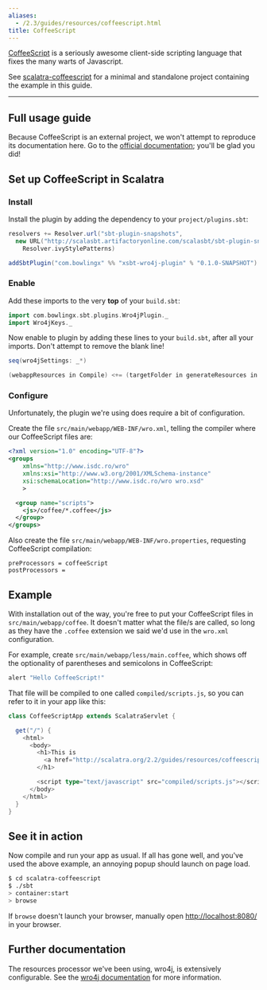 ```yaml
---
aliases:
  - /2.3/guides/resources/coffeescript.html
title: CoffeeScript
---
```


[CoffeeScript](http://coffeescript.org/) is a seriously awesome client-side scripting
language that fixes the many warts of Javascript.


<div class="alert alert-info">
  <span class="badge badge-info"><i class="icon-flag icon-white"></i></span>
  See
  <a href="{{site.examples}}resources/scalatra-coffeescript">scalatra-coffeescript</a>
  for a minimal and standalone project containing the example in this guide.
</div>

---

## Full usage guide
Because CoffeeScript is an external project, we won't attempt to reproduce its
documentation here.
Go to the [official documentation](http://coffeescript.org/); you'll be glad you did!

## Set up CoffeeScript in Scalatra

### Install

Install the plugin by adding the dependency to your `project/plugins.sbt`:

```scala
resolvers += Resolver.url("sbt-plugin-snapshots",
  new URL("http://scalasbt.artifactoryonline.com/scalasbt/sbt-plugin-snapshots/"))(
    Resolver.ivyStylePatterns)

addSbtPlugin("com.bowlingx" %% "xsbt-wro4j-plugin" % "0.1.0-SNAPSHOT")
```

### Enable

Add these imports to the very **top** of your `build.sbt`:

```scala
import com.bowlingx.sbt.plugins.Wro4jPlugin._
import Wro4jKeys._
```

Now enable to plugin by adding these lines to your `build.sbt`, after all your imports.
Don't attempt to remove the blank line!

```scala
seq(wro4jSettings: _*)

(webappResources in Compile) <+= (targetFolder in generateResources in Compile)
```

### Configure
Unfortunately, the plugin we're using does require a bit of configuration.

Create the file `src/main/webapp/WEB-INF/wro.xml`, telling the compiler where our
CoffeeScript files are:

```xml
<?xml version="1.0" encoding="UTF-8"?>
<groups
    xmlns="http://www.isdc.ro/wro"
    xmlns:xsi="http://www.w3.org/2001/XMLSchema-instance"
    xsi:schemaLocation="http://www.isdc.ro/wro wro.xsd"
    >

  <group name="scripts">
    <js>/coffee/*.coffee</js>
  </group>
</groups>
```

Also create the file `src/main/webapp/WEB-INF/wro.properties`, requesting CoffeeScript
compilation:


```
preProcessors = coffeeScript
postProcessors =
```

## Example

With installation out of the way, you're free to put your CoffeeScript files in
`src/main/webapp/coffee`.
It doesn't matter what the file/s are called, so long as they have the `.coffee`
extension we said we'd use in the `wro.xml` configuration.

For example, create `src/main/webapp/less/main.coffee`, which shows off the
optionality of parentheses and semicolons in CoffeeScript:


```coffeescript
alert "Hello CoffeeScript!"
```

That file will be compiled to one called `compiled/scripts.js`, so you can refer to it
in your app like this:

```scala
class CoffeeScriptApp extends ScalatraServlet {

  get("/") {
    <html>
      <body>
        <h1>This is
          <a href="http://scalatra.org/2.2/guides/resources/coffeescript.html">resources/coffeescript</a>!
        </h1>

        <script type="text/javascript" src="compiled/scripts.js"></script>
      </body>
    </html>
  }
}
```


## See it in action
Now compile and run your app as usual. If all has gone well, and you've used the
above example, an annoying popup should launch on page load.

```sh
$ cd scalatra-coffeescript
$ ./sbt
> container:start
> browse
```

If `browse` doesn't launch your browser, manually open
[http://localhost:8080/](http://localhost:8080/) in your browser.

## Further documentation
The resources processor we've been using, wro4j, is extensively configurable.
See the [wro4j documentation](http://code.google.com/p/wro4j/) for more information.
